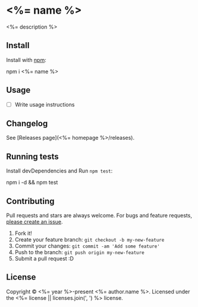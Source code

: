 # <%= name %>

<%= description %>

## Install

Install with [npm](https://www.npmjs.com/):

  npm i <%= name %>

## Usage

- [ ] Write usage instructions

## Changelog

See [Releases page](<%= homepage %>/releases).

## Running tests

Install devDependencies and Run `npm test`:

  npm i -d && npm test

## Contributing

Pull requests and stars are always welcome.
For bugs and feature requests, [please create an issue](<%= bugs.url %>).

1. Fork it!
2. Create your feature branch: `git checkout -b my-new-feature`
3. Commit your changes: `git commit -am 'Add some feature'`
4. Push to the branch: `git push origin my-new-feature`
5. Submit a pull request :D

## License

Copyright © <%= year %>-present <%= author.name %>.
Licensed under the <%= license || licenses.join(', ') %> license.
